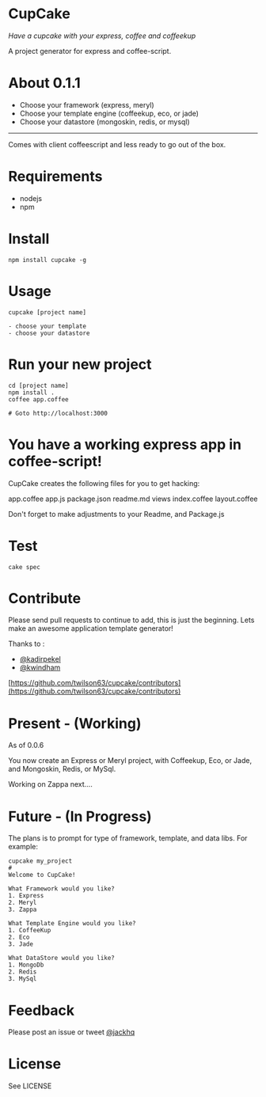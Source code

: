 # CupCake

_Have a cupcake with your express, coffee and coffeekup_

A project generator for express and coffee-script.  

# About 0.1.1

* Choose your framework (express, meryl)
* Choose your template engine (coffeekup, eco, or jade)
* Choose your datastore (mongoskin, redis, or mysql)

---
Comes with client coffeescript and less ready to go out of the box.

# Requirements

* nodejs
* npm

# Install

    npm install cupcake -g

# Usage

    cupcake [project name]

    - choose your template
    - choose your datastore

    
# Run your new project

    cd [project name]
    npm install .
    coffee app.coffee

    # Goto http://localhost:3000

# You have a working express app in coffee-script!

CupCake creates the following files for you to get hacking:

app.coffee
app.js
package.json
readme.md
views
  index.coffee
  layout.coffee

Don't forget to make adjustments to your Readme, and Package.js

# Test

    cake spec

# Contribute

Please send pull requests to continue to add, this is just the
beginning.  Lets make an awesome application template generator!

Thanks to :

- [@kadirpekel](https://github.com/coffeemate)
- [@kwindham](https://github.com/gradus)

[https://github.com/twilson63/cupcake/contributors](https://github.com/twilson63/cupcake/contributors)


# Present - (Working)

As of 0.0.6

You now create an Express or Meryl project, with Coffeekup, Eco, or
Jade, and Mongoskin, Redis, or MySql.

Working on Zappa next....


# Future - (In Progress)

The plans is to prompt for type of framework, template, and data libs.
For example:

    cupcake my_project
    #
    Welcome to CupCake!

    What Framework would you like?
    1. Express
    2. Meryl
    3. Zappa

    What Template Engine would you like?
    1. CoffeeKup
    2. Eco
    3. Jade

    What DataStore would you like?
    1. MongoDb
    2. Redis
    3. MySql


# Feedback

Please post an issue or tweet [@jackhq](http://twitter.com/jackhq)

# License

See LICENSE


